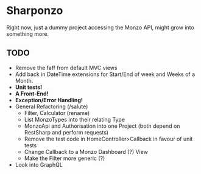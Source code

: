 # Sharponzo
Right now, just a dummy project accessing the Monzo API, might grow into something more.

## TODO
- Remove the faff from default MVC views
- Add back in DateTime extensions for Start/End of week and Weeks of a Month.
- __Unit tests!__
- __A Front-End!__
- __Exception/Error Handling!__
- General Refactoring (/salute)
    - Filter, Calculator (rename)
    - List MonzoTypes into their relating Type
    - MonzoApi and Authorisation into one Project (both depend on RestSharp and perform requests)
    - Remove the test code in HomeController>Callback in favour of unit tests
    - Change Callback to a Monzo Dashboard (?) View
    - Make the Filter more generic (?)
- Look into GraphQL
